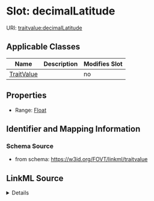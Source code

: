

# Slot: decimalLatitude

URI: [traitvalue:decimalLatitude](http://purl.obolibrary.org/obo/FOVT/data#decimalLatitude)



<!-- no inheritance hierarchy -->





## Applicable Classes

| Name | Description | Modifies Slot |
| --- | --- | --- |
| [TraitValue](TraitValue.md) |  |  no  |







## Properties

* Range: [Float](Float.md)





## Identifier and Mapping Information







### Schema Source


* from schema: https://w3id.org/FOVT/linkml/traitvalue




## LinkML Source

<details>
```yaml
name: decimalLatitude
from_schema: https://w3id.org/FOVT/linkml/traitvalue
rank: 1000
alias: decimalLatitude
domain_of:
- TraitValue
range: float

```
</details>
